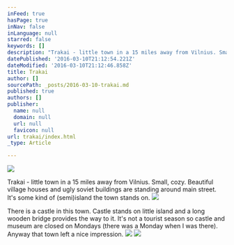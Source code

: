 ```yaml
---
inFeed: true
hasPage: true
inNav: false
inLanguage: null
starred: false
keywords: []
description: "Trakai - little town in a 15 miles away from Vilnius. Small, cozy.\_\_Beautiful village houses and ugly soviet buildings are standing around main street. It's some kind of (semi)island the town stands on."
datePublished: '2016-03-10T21:12:54.221Z'
dateModified: '2016-03-10T21:12:46.858Z'
title: Trakai
author: []
sourcePath: _posts/2016-03-10-trakai.md
published: true
authors: []
publisher:
  name: null
  domain: null
  url: null
  favicon: null
url: trakai/index.html
_type: Article

---
```

![](https://the-grid-user-content.s3-us-west-2.amazonaws.com/7ce6309e-e9e2-40ae-acae-af2a44a8a6cb.jpg)

Trakai - little town in a 15 miles away from Vilnius. Small, cozy.  Beautiful village houses and ugly soviet buildings are standing around main street. It's some kind of (semi)island the town stands on.
![](https://the-grid-user-content.s3-us-west-2.amazonaws.com/8625638d-64aa-4f87-ba69-9918a5c94306.jpg)

There is a castle in this town. Castle stands on little island and a long wooden bridge provides the way to it. It's not a tourist season so castle and museum are closed on Mondays (there was a Monday when I was there). Anyway that town left a nice impression.
![](https://the-grid-user-content.s3-us-west-2.amazonaws.com/0efb5bd6-f569-41aa-b7bf-1a48da921c77.jpg)
![](https://the-grid-user-content.s3-us-west-2.amazonaws.com/58df13cd-db12-453b-b28e-7143d41dc855.jpg)